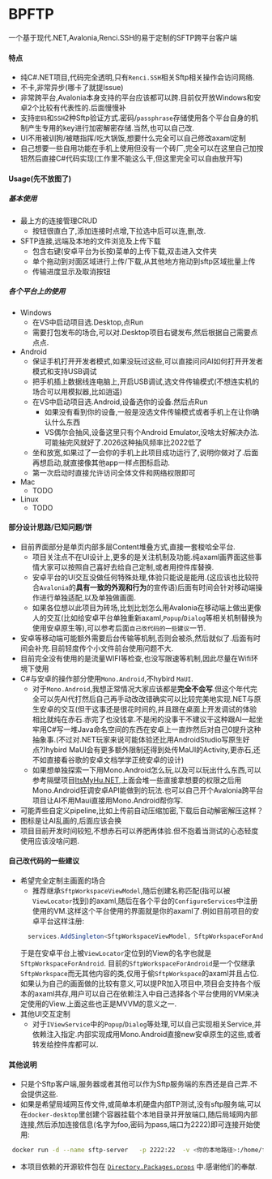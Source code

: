 # BPFTP

一个基于现代.NET,Avalonia,Renci.SSH的易于定制的SFTP跨平台客户端


#### 特点

- 纯C#.NET项目,代码完全透明,只有`Renci.SSH`相关Sftp相关操作会访问网络.
- 不卡,非常异步(哪卡了就提Issue)
- 非常跨平台,Avalonia本身支持的平台应该都可以跨.目前仅开放Windows和安卓2个比较有代表性的.后面慢慢补
- 支持`密码`和`SSH`2种Sftp验证方式.密码/`passphrase`存储使用各个平台自身的机制产生专用的key进行加密解密存储.当然,也可以自己改.
- UI不用被训狗/被瞎指挥/吃大锅饭,想要什么完全可以自己修改axaml定制
- 自己想要一些自用功能在手机上使用但没有一个砖厂,完全可以在这里自己加按钮然后直接C#代码实现(工作里不能这么干,但这里完全可以自由放开写)

#### Usage(先不放图了)

##### 基本使用

- 最上方的连接管理CRUD
  - 按钮很直白了,添加连接时点增,下拉选中后可以连,删,改.
- SFTP连接,远端及本地的文件浏览及上传下载
  - 包含右键(安卓平台为长按)菜单的上传下载,双击进入文件夹
  - 单个拖动到对面区域进行上传/下载,从其他地方拖动到sftp区域批量上传
  - 传输进度显示及取消按钮

##### 各个平台上的使用

- Windows
  - 在VS中启动项目选.Desktop,点Run
  - 需要打包发布的场合,可以对.Desktop项目右键发布,然后根据自己需要点点点.
- Android
  - 保证手机打开开发者模式,如果没玩过这些,可以直接问问AI如何打开开发者模式和支持USB调试
  - 把手机插上数据线连电脑上,开启USB调试,选文件传输模式(不想连实机的场合可以用模拟器,比如逍遥)
  - 在VS中启动项目选.Android,设备选你的设备.然后点Run
    - 如果没有看到你的设备,一般是没选文件传输模式或者手机上在让你确认什么东西
    - VS偶尔会抽风,设备这里只有个Android Emulator,没啥太好解决办法.可能抽完风就好了.2026这种抽风频率比2022低了
  - 坐和放宽,如果过了一会你的手机上此项目成功运行了,说明你做对了.后面再想启动,就直接像其他app一样点图标启动.
  - 第一次启动时直接允许访问全体文件和网络权限即可
- Mac
  - TODO
- Linux
  - TODO

#### 部分设计思路/已知问题/饼

- 目前界面部分是单页内部多层Content堆叠方式,直接一套梭哈全平台.
  - 项目关注点不在UI设计上,更多的是关注机制及功能.纯axaml画界面这些事情大家可以按照自己喜好去给自己定制,或者用控件库替换.
  - 安卓平台的UI交互没做任何特殊处理,体验只能说是能用.(这应该也比较符合`Avalonia`的**具有一致的外观和行为**的宣传语)后面有时间会针对移动端操作进行单独适配,以及单独做画面.
  - 如果各位想以此项目为砖场,比划比划怎么用Avalonia在移动端上做出更像人的交互(比如给安卓平台单独重新axaml,`Popup`/`Dialog`等相关机制替换为使用安卓原生等),可以参考后面`自己改代码的一些建议`一节.
- 安卓等移动端可能额外需要后台传输等机制,否则会被杀,然后就似了.后面有时间会补充.目前轻度传个小文件前台使用问题不大.
- 目前完全没有使用的是流量WIFI等检查,也没写限速等机制,因此尽量在Wifi环境下使用
- C#与安卓的操作部分使用`Mono.Android`,不hybird `MaUI`.
  - 对于`Mono.Android`,我想正常情况大家应该都是**完全不会写**.但这个年代完全可以先AI代打然后自己再手动改改错确实可以比较完美地实现.NET与原生安卓的交互(但干这事还是很花时间的,并且跟在桌面上开发调试的体验相比就纯在赤石.赤完了也没钱拿.不是闲的没事干不建议干这种跟AI一起坐牢用C#写一堆Java命名空间的东西在安卓上一直炸然后对自己0提升这种抽象事.(不过对.NET玩家来说可能体验还比用AndroidStudio写原生好点?)hybird MaUI会有更多额外限制还得到处传MaUI的Activity,更赤石,还不如直接看谷歌的安卓文档学学正统安卓的设计)
  - 如果想单独探索一下用Mono.Android怎么玩,以及可以玩出什么东西,可以参考隔壁项目[ItsMyHu.NET](https://github.com/wgnfg/ItsMyHu.NET),上面会堆一些直接拿想要的权限之后用Mono.Android狂调安卓API能做到的玩法.也可以自己开个Avalonia跨平台项目让AI不用Maui直接用Mono.Android帮你写.
- 可能弄些自定义pipeline,比如上传前自动压缩加密,下载后自动解密解压这样？
- 图标是让AI乱画的,后面应该会换
- 项目目前开发时间较短,不想赤石可以养肥再体验.但不抱着当测试的心态轻度使用应该没啥问题.

#### 自己改代码的一些建议

- 希望完全定制主画面的场合
  - 推荐继承`SftpWorkspaceViewModel`,随后创建名称匹配(指可以被`ViewLocator`找到)的axaml,随后在各个平台的`ConfigureServices`中注册使用的VM.这样这个平台使用的界面就是你的axaml了.例如目前项目的安卓平台这样注册:
  ```cs
    services.AddSingleton<SftpWorkspaceViewModel, SftpWorkspaceForAndroidViewModel>();
  ```
  于是在安卓平台上被`ViewLocator`定位到的View的名字也就是`SftpWorkspaceForAndroid`.
  目前的`SftpWorkspaceForAndroid`是一个仅继承`SftpWorkspace`而无其他内容的类,仅用于偷`SftpWorkspace`的axaml并且占位.
  如果认为自己的画面做的比较有意义,可以提PR加入项目中,项目会支持各个版本的axaml共存,用户可以自己在依赖注入中自己选择各个平台使用的VM来决定使用的View.上面这些也正是MVVM的意义之一.
- 其他UI交互定制
  - 对于`IViewService`中的`Popup`/`Dialog`等处理,可以自己实现相关Service,并依赖注入指定.内部实现成用Mono.Android直接new安卓原生的这些,或者转发给控件库都可以.

#### 其他说明

- 只是个Sftp客户端,服务器或者其他可以作为Sftp服务端的东西还是自己弄.不会提供这些.
- 如果是希望局域网互传文件,或简单本机硬盘内部TP测试,没有sftp服务端,可以在`docker-desktop`里创建个容器挂载个本地目录并开放端口,随后局域网内部连接,然后添加连接信息(名字为foo,密码为pass,端口为2222)即可连接开始使用:

```sh
 docker run -d --name sftp-server   -p 2222:22  -v <你的本地路径>:/home/foo/upload   atmoz/sftp   foo:pass:1001
```


- 本项目依赖的开源软件包在 [`Directory.Packages.props`](./src/Directory.Packages.props) 中.感谢他们的奉献.